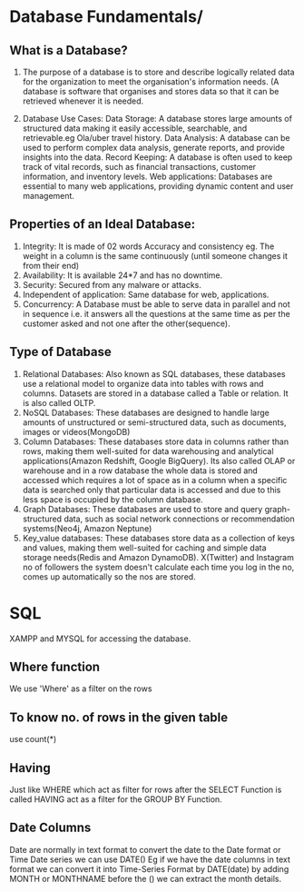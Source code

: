 # Database Fundamentals/

## What is a Database?
1) The purpose of a database is to store and describe logically related data for the organization to meet the organisation's information needs.
(A database is software that organises and stores data so that it can be retrieved whenever it is needed.

2) Database Use Cases:
   Data Storage: A database stores large amounts of structured data making it easily accessible, searchable, and retrievable.eg Ola/uber travel history.
   Data Analysis: A database can be used to perform complex data analysis, generate reports, and provide insights into the data.
   Record Keeping: A database is often used to keep track of vital records, such as financial transactions, customer information, and inventory levels.
   Web applications: Databases are essential to many web applications, providing dynamic content and user management.

## Properties of an Ideal Database:
1. Integrity: It is made of 02 words Accuracy and consistency eg. The weight in a column is the same continuously (until someone changes it from their end)
2. Availability: It is available 24*7 and has no downtime.
3. Security: Secured from any malware or attacks.
4. Independent of application: Same database for web, applications.
5. Concurrency: A Database must be able to serve data in parallel and not in sequence i.e. it answers all the questions at the same time as per the customer asked and not one after the other(sequence).


## Type of Database
1. Relational Databases: Also known as SQL databases, these databases use a relational model to organize data into tables with rows and columns.
   Datasets are stored in a database called a Table or relation. It is also called OLTP.
2. NoSQL Databases: These databases are designed to handle large amounts of unstructured or semi-structured data, such as documents, images or videos(MongoDB)
3. Column Databases: These databases store data in columns rather than rows, making them well-suited for data warehousing and analytical applications(Amazon Redshift, Google BigQuery). Its also called OLAP or warehouse and in a row database the whole data is stored and accessed which requires a lot of space as in a column when a specific data is searched only that particular data is accessed and due to this less space is occupied by the column database.
4. Graph Databases: These databases are used to store and query graph-structured data, such as social network connections or recommendation systems(Neo4j, Amazon Neptune) 
5. Key_value databases: These databases store data as a collection of keys and values, making them well-suited for caching and simple data storage needs(Redis and Amazon DynamoDB). X(Twitter) and Instagram no of followers the system doesn't calculate each time you log in the no, comes up automatically so the nos are stored.



# SQL
XAMPP and MYSQL for accessing the database.

## Where function
We use 'Where' as a filter on the rows 

## To know no. of rows in the given table
use count(*) 

## Having
Just like WHERE which act as filter for rows after the SELECT Function is called HAVING act as a filter for the GROUP BY Function.

## Date Columns
Date are normally in text format to convert the date to the Date format or Time Date series we can use DATE()
Eg if we have the date columns in text format we can convert it into Time-Series Format by DATE(date) by adding MONTH or MONTHNAME before the () we can extract the month details.

